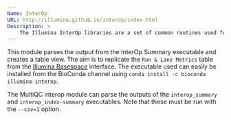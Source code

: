 ```yaml
---
Name: InterOp
URL: http://illumina.github.io/interop/index.html
Description: >
    The Illumina InterOp libraries are a set of common routines used for reading and writing InterOp metric files. These metric files are binary files produced during a run providing detailed statistics about a run. In a few cases, the metric files are produced after a run during secondary analysis (index metrics) or for faster display of a subset of the original data (collapsed quality scores).
---
```


This module parses the output from the InterOp Summary executable and creates a table view. The aim is to replicate the `Run & Lane Metrics` table from the [Illumina Basespace](https://basespace.illumina.com) interface. The executable used can easily be installed from the BioConda channel using `conda install -c bioconda illumina-interop`.

The MultiQC interop module can parse the outputs of the `interop_summary` and `interop_index-summary` executables. Note that these must be run with the `--csv=1` option.
